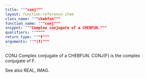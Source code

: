 ```yaml
---
title: """conj"""
layout: function-reference-item
class_name: """chebfun"""
function_name: """conj"""
snippet: """Complex conjugate of a CHEBFUN."""
qualifiers: """"""
return_type: """f"""
arguments: """(f)"""
---
```


 CONJ   Complex conjugate of a CHEBFUN.
    CONJ(F) is the complex conjugate of F.
 
  See also REAL, IMAG.
